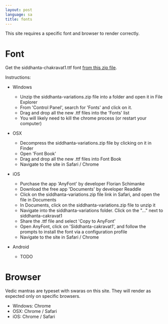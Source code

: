 ```yaml
---
layout: post
language: sa
title: fonts
---
```


This site requires a specific font and browser to render correctly.

# Font

Get the siddhanta-chakravat1.ttf font [from this zip file][font-sc1].

Instructions:
- Windows
  - Unzip the siddhanta-variations.zip file into a folder and open it in File Explorer
  - From 'Control Panel', search for 'Fonts' and click on it.
  - Drag and drop all the new .ttf files into the 'Fonts' list
  - You will likely need to kill the chrome process (or restart your computer)
  
- OSX
  - Decompress the siddhanta-variations.zip file by clicking on it in Finder
  - Open 'Font Book'
  - Drag and drop all the new .ttf files into Font Book
  - Navigate to the site in Safari / Chrome

- iOS
  - Purchase the app 'AnyFont' by developer Florian Schimanke
  - Download the free app 'Documents' by developer Readdle
  - Click on the siddhanta-variations.zip file link in Safari, and open the file in Documents
  - In Documents, click on the siddhanta-variations.zip file to unzip it
  - Navigate into the siddhanta-variations folder. Click on the "..." next to siddhanta-cakravat1
  - Share the .ttf file and select 'Copy to AnyFont'
  - Open AnyFont, click on 'Siddhanta-cakravat1', and follow the prompts to install the font via a configuration profile
  - Navigate to the site in Safari / Chrome
  
- Android
  - TODO
  
[font-sc1]: http://www.sanskritweb.net/itrans/siddhanta-variations.zip

# Browser

Vedic mantras are typeset with swaras on this site. They will render as expected only on specific browsers.

- Windows: Chrome
- OSX: Chrome / Safari
- iOS: Chrome / Safari
